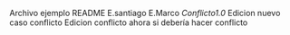 Archivo ejemplo README
E.santiago
E.Marco
_Conflicto1.0_
Edicion nuevo caso conflicto
Edicion conflicto ahora si debería hacer conflicto
